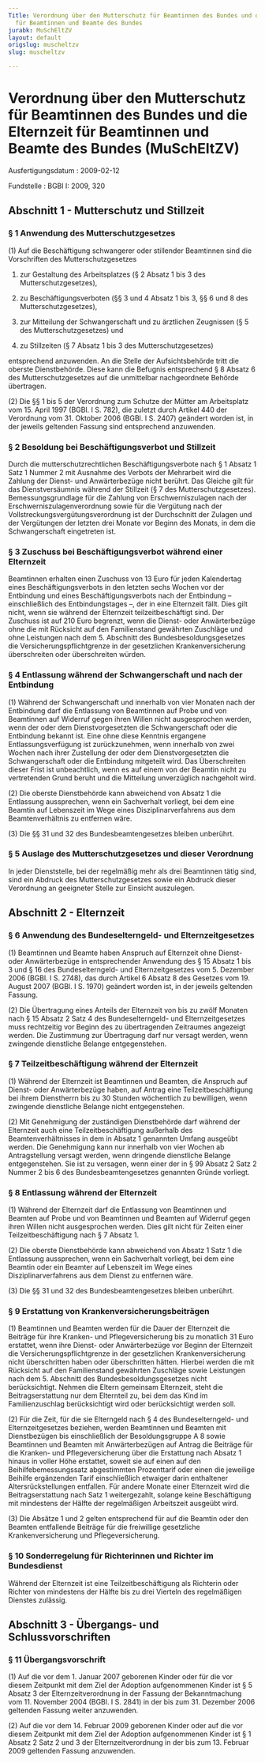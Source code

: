 ```yaml
---
Title: Verordnung über den Mutterschutz für Beamtinnen des Bundes und die Elternzeit
  für Beamtinnen und Beamte des Bundes
jurabk: MuSchEltZV
layout: default
origslug: muscheltzv
slug: muscheltzv

---
```


# Verordnung über den Mutterschutz für Beamtinnen des Bundes und die Elternzeit für Beamtinnen und Beamte des Bundes (MuSchEltZV)

Ausfertigungsdatum
:   2009-02-12

Fundstelle
:   BGBl I: 2009, 320

## Abschnitt 1 - Mutterschutz und Stillzeit

### § 1 Anwendung des Mutterschutzgesetzes

(1) Auf die Beschäftigung schwangerer oder stillender Beamtinnen sind
die Vorschriften des Mutterschutzgesetzes

1.  zur Gestaltung des Arbeitsplatzes (§ 2 Absatz 1 bis 3 des
    Mutterschutzgesetzes),


2.  zu Beschäftigungsverboten (§§ 3 und 4 Absatz 1 bis 3, §§ 6 und 8 des
    Mutterschutzgesetzes),


3.  zur Mitteilung der Schwangerschaft und zu ärztlichen Zeugnissen (§ 5
    des Mutterschutzgesetzes) und


4.  zu Stillzeiten (§ 7 Absatz 1 bis 3 des Mutterschutzgesetzes)



entsprechend anzuwenden. An die Stelle der Aufsichtsbehörde tritt die
oberste Dienstbehörde. Diese kann die Befugnis entsprechend § 8 Absatz
6 des Mutterschutzgesetzes auf die unmittelbar nachgeordnete Behörde
übertragen.

(2) Die §§ 1 bis 5 der Verordnung zum Schutze der Mütter am
Arbeitsplatz vom 15. April 1997 (BGBl. I S. 782), die zuletzt durch
Artikel 440 der Verordnung vom 31. Oktober 2006 (BGBl. I S. 2407)
geändert worden ist, in der jeweils geltenden Fassung sind
entsprechend anzuwenden.

### § 2 Besoldung bei Beschäftigungsverbot und Stillzeit

Durch die mutterschutzrechtlichen Beschäftigungsverbote nach § 1
Absatz 1 Satz 1 Nummer 2 mit Ausnahme des Verbots der Mehrarbeit wird
die Zahlung der Dienst- und Anwärterbezüge nicht berührt. Das Gleiche
gilt für das Dienstversäumnis während der Stillzeit (§ 7 des
Mutterschutzgesetzes). Bemessungsgrundlage für die Zahlung von
Erschwerniszulagen nach der Erschwerniszulagenverordnung sowie für die
Vergütung nach der Vollstreckungsvergütungsverordnung ist der
Durchschnitt der Zulagen und der Vergütungen der letzten drei Monate
vor Beginn des Monats, in dem die Schwangerschaft eingetreten ist.

### § 3 Zuschuss bei Beschäftigungsverbot während einer Elternzeit

Beamtinnen erhalten einen Zuschuss von 13 Euro für jeden Kalendertag
eines Beschäftigungsverbots in den letzten sechs Wochen vor der
Entbindung und eines Beschäftigungsverbots nach der Entbindung –
einschließlich des Entbindungstages –, der in eine Elternzeit fällt.
Dies gilt nicht, wenn sie während der Elternzeit teilzeitbeschäftigt
sind. Der Zuschuss ist auf 210 Euro begrenzt, wenn die Dienst- oder
Anwärterbezüge ohne die mit Rücksicht auf den Familienstand gewährten
Zuschläge und ohne Leistungen nach dem 5. Abschnitt des
Bundesbesoldungsgesetzes die Versicherungspflichtgrenze in der
gesetzlichen Krankenversicherung überschreiten oder überschreiten
würden.

### § 4 Entlassung während der Schwangerschaft und nach der Entbindung

(1) Während der Schwangerschaft und innerhalb von vier Monaten nach
der Entbindung darf die Entlassung von Beamtinnen auf Probe und von
Beamtinnen auf Widerruf gegen ihren Willen nicht ausgesprochen werden,
wenn der oder dem Dienstvorgesetzten die Schwangerschaft oder die
Entbindung bekannt ist. Eine ohne diese Kenntnis ergangene
Entlassungsverfügung ist zurückzunehmen, wenn innerhalb von zwei
Wochen nach ihrer Zustellung der oder dem Dienstvorgesetzten die
Schwangerschaft oder die Entbindung mitgeteilt wird. Das Überschreiten
dieser Frist ist unbeachtlich, wenn es auf einem von der Beamtin nicht
zu vertretenden Grund beruht und die Mitteilung unverzüglich
nachgeholt wird.

(2) Die oberste Dienstbehörde kann abweichend von Absatz 1 die
Entlassung aussprechen, wenn ein Sachverhalt vorliegt, bei dem eine
Beamtin auf Lebenszeit im Wege eines Disziplinarverfahrens aus dem
Beamtenverhältnis zu entfernen wäre.

(3) Die §§ 31 und 32 des Bundesbeamtengesetzes bleiben unberührt.

### § 5 Auslage des Mutterschutzgesetzes und dieser Verordnung

In jeder Dienststelle, bei der regelmäßig mehr als drei Beamtinnen
tätig sind, sind ein Abdruck des Mutterschutzgesetzes sowie ein
Abdruck dieser Verordnung an geeigneter Stelle zur Einsicht
auszulegen.

## Abschnitt 2 - Elternzeit

### § 6 Anwendung des Bundeselterngeld- und Elternzeitgesetzes

(1) Beamtinnen und Beamte haben Anspruch auf Elternzeit ohne Dienst-
oder Anwärterbezüge in entsprechender Anwendung des § 15 Absatz 1 bis
3 und § 16 des Bundeselterngeld- und Elternzeitgesetzes vom 5.
Dezember 2006 (BGBl. I S. 2748), das durch Artikel 6 Absatz 8 des
Gesetzes vom 19. August 2007 (BGBl. I S. 1970) geändert worden ist, in
der jeweils geltenden Fassung.

(2) Die Übertragung eines Anteils der Elternzeit von bis zu zwölf
Monaten nach § 15 Absatz 2 Satz 4 des Bundeselterngeld- und
Elternzeitgesetzes muss rechtzeitig vor Beginn des zu übertragenden
Zeitraumes angezeigt werden. Die Zustimmung zur Übertragung darf nur
versagt werden, wenn zwingende dienstliche Belange entgegenstehen.

### § 7 Teilzeitbeschäftigung während der Elternzeit

(1) Während der Elternzeit ist Beamtinnen und Beamten, die Anspruch
auf Dienst- oder Anwärterbezüge haben, auf Antrag eine
Teilzeitbeschäftigung bei ihrem Dienstherrn bis zu 30 Stunden
wöchentlich zu bewilligen, wenn zwingende dienstliche Belange nicht
entgegenstehen.

(2) Mit Genehmigung der zuständigen Dienstbehörde darf während der
Elternzeit auch eine Teilzeitbeschäftigung außerhalb des
Beamtenverhältnisses in dem in Absatz 1 genannten Umfang ausgeübt
werden. Die Genehmigung kann nur innerhalb von vier Wochen ab
Antragstellung versagt werden, wenn dringende dienstliche Belange
entgegenstehen. Sie ist zu versagen, wenn einer der in § 99 Absatz 2
Satz 2 Nummer 2 bis 6 des Bundesbeamtengesetzes genannten Gründe
vorliegt.

### § 8 Entlassung während der Elternzeit

(1) Während der Elternzeit darf die Entlassung von Beamtinnen und
Beamten auf Probe und von Beamtinnen und Beamten auf Widerruf gegen
ihren Willen nicht ausgesprochen werden. Dies gilt nicht für Zeiten
einer Teilzeitbeschäftigung nach § 7 Absatz 1.

(2) Die oberste Dienstbehörde kann abweichend von Absatz 1 Satz 1 die
Entlassung aussprechen, wenn ein Sachverhalt vorliegt, bei dem eine
Beamtin oder ein Beamter auf Lebenszeit im Wege eines
Disziplinarverfahrens aus dem Dienst zu entfernen wäre.

(3) Die §§ 31 und 32 des Bundesbeamtengesetzes bleiben unberührt.

### § 9 Erstattung von Krankenversicherungsbeiträgen

(1) Beamtinnen und Beamten werden für die Dauer der Elternzeit die
Beiträge für ihre Kranken- und Pflegeversicherung bis zu monatlich 31
Euro erstattet, wenn ihre Dienst- oder Anwärterbezüge vor Beginn der
Elternzeit die Versicherungspflichtgrenze in der gesetzlichen
Krankenversicherung nicht überschritten haben oder überschritten
hätten. Hierbei werden die mit Rücksicht auf den Familienstand
gewährten Zuschläge sowie Leistungen nach dem 5. Abschnitt des
Bundesbesoldungsgesetzes nicht berücksichtigt. Nehmen die Eltern
gemeinsam Elternzeit, steht die Beitragserstattung nur dem Elternteil
zu, bei dem das Kind im Familienzuschlag berücksichtigt wird oder
berücksichtigt werden soll.

(2) Für die Zeit, für die sie Elterngeld nach § 4 des
Bundeselterngeld- und Elternzeitgesetzes beziehen, werden Beamtinnen
und Beamten mit Dienstbezügen bis einschließlich der Besoldungsgruppe
A 8 sowie Beamtinnen und Beamten mit Anwärterbezügen auf Antrag die
Beiträge für die Kranken- und Pflegeversicherung über die Erstattung
nach Absatz 1 hinaus in voller Höhe erstattet, soweit sie auf einen
auf den Beihilfebemessungssatz abgestimmten Prozenttarif oder einen
die jeweilige Beihilfe ergänzenden Tarif einschließlich etwaiger darin
enthaltener Altersrückstellungen entfallen. Für andere Monate einer
Elternzeit wird die Beitragserstattung nach Satz 1 weitergezahlt,
solange keine Beschäftigung mit mindestens der Hälfte der regelmäßigen
Arbeitszeit ausgeübt wird.

(3) Die Absätze 1 und 2 gelten entsprechend für auf die Beamtin oder
den Beamten entfallende Beiträge für die freiwillige gesetzliche
Krankenversicherung und Pflegeversicherung.

### § 10 Sonderregelung für Richterinnen und Richter im Bundesdienst

Während der Elternzeit ist eine Teilzeitbeschäftigung als Richterin
oder Richter von mindestens der Hälfte bis zu drei Vierteln des
regelmäßigen Dienstes zulässig.

## Abschnitt 3 - Übergangs- und Schlussvorschriften

### § 11 Übergangsvorschrift

(1) Auf die vor dem 1. Januar 2007 geborenen Kinder oder für die vor
diesem Zeitpunkt mit dem Ziel der Adoption aufgenommenen Kinder ist §
5 Absatz 3 der Elternzeitverordnung in der Fassung der Bekanntmachung
vom 11. November 2004 (BGBl. I S. 2841) in der bis zum 31. Dezember
2006 geltenden Fassung weiter anzuwenden.

(2) Auf die vor dem 14. Februar 2009 geborenen Kinder oder auf die vor
diesem Zeitpunkt mit dem Ziel der Adoption aufgenommenen Kinder ist §
1 Absatz 2 Satz 2 und 3 der Elternzeitverordnung in der bis zum 13.
Februar 2009 geltenden Fassung anzuwenden.

